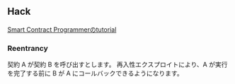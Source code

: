 ## Hack

[Smart Contract Programmerのtutorial](https://www.youtube.com/watch?v=4Mm3BCyHtDY&list=PLO5VPQH6OWdWsCgXJT9UuzgbC8SPvTRi5)

### Reentrancy
契約 A が契約 B を呼び出すとします。 再入性エクスプロイトにより、A が実行を完了する前に B が A にコールバックできるようになります。

